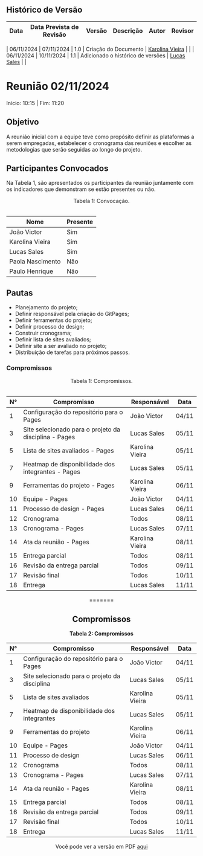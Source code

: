 ## Histórico de Versão
|    Data    | Data Prevista de Revisão | Versão |          Descrição           |                   Autor                    |                Revisor                 |
| :--------: | :----------------------: | :----: | :--------------------------: | :----------------------------------------: | :------------------------------------: |

| 06/11/2024 |        07/11/2024        |  1.0   |     Criação do Documento     |   [Karolina Vieira](https://github.com/Karolina91)    |  |
| 06/11/2024 |        10/11/2024        |  1.1   |     Adicionado o histórico de versões     |   [Lucas Sales](https://github.com/Lux-Sales)    |  |

# Reunião 02/11/2024

Início: 10:15 | Fim: 11:20

## Objetivo

A reunião inicial com a equipe teve como propósito definir as plataformas a serem empregadas, estabelecer o cronograma das reuniões e escolher as metodologias que serão seguidas ao longo do projeto.

## Participantes Convocados
Na Tabela 1, são apresentados os participantes da reunião juntamente com os indicadores que demonstram se estão presentes ou não.

<center>


<table align="center">
Tabela 1: Convocação.

| Nome             | Presente |
|------------------|----------|
| João Victor      | Sim      |
| Karolina Vieira  | Sim      |
| Lucas Sales      | Sim      |
| Paola Nascimento | Não      |
| Paulo Henrique   | Não      |

</center>

## Pautas

- Planejamento do projeto;
- Definir responsável pela criação do GitPages;
- Definir ferramentas do projeto;
- Definir processo de design;
- Construir cronograma;
- Definir lista de sites avaliados;
- Definir site a ser avaliado no projeto;
- Distribuição de tarefas para próximos passos.



### Compromissos

<center>
<table align="center">
Tabela 1: Compromissos.

| N°  | Compromisso                                    | Responsável    | Data    |
|-----|------------------------------------------------|----------------|---------|
| 1   | Configuração do repositório para o Pages       | João Victor    | 04/11   |
| 3   | Site selecionado para o projeto da disciplina - Pages | Lucas Sales | 05/11   |
| 5   | Lista de sites avaliados - Pages               | Karolina Vieira| 05/11   |
| 7   | Heatmap de disponibilidade dos integrantes - Pages | Lucas Sales | 05/11   |
| 9   | Ferramentas do projeto - Pages                 | Karolina Vieira| 06/11   |
| 10  | Equipe - Pages                                 | João Victor    | 04/11   |
| 11  | Processo de design - Pages                     | Lucas Sales    | 06/11   |
| 12  | Cronograma                                     | Todos          | 08/11   |
| 13  | Cronograma - Pages                             | Lucas Sales    | 07/11   |
| 14  | Ata da reunião - Pages                         | Karolina Vieira| 08/11   |
| 15  | Entrega parcial                                | Todos          | 08/11   |
| 16  | Revisão da entrega parcial                     | Todos          | 09/11   |
| 17  | Revisão final                                  | Todos          | 10/11   |
| 18  | Entrega                                        | Lucas Sales    | 11/11   |
=======
## Compromissos

**Tabela 2: Compromissos**

| N°  | Compromisso                                    | Responsável     | Data    |
|-----|------------------------------------------------|-----------------|---------|
| 1   | Configuração do repositório para o Pages       | João Victor     | 04/11   |
| 3   | Site selecionado para o projeto da disciplina  | Lucas Sales     | 05/11   |
| 5   | Lista de sites avaliados                       | Karolina Vieira | 05/11   |
| 7   | Heatmap de disponibilidade dos integrantes     | Lucas Sales     | 05/11   |
| 9   | Ferramentas do projeto                         | Karolina Vieira | 06/11   |
| 10  | Equipe - Pages                                 | João Victor     | 04/11   |
| 11  | Processo de design                             | Lucas Sales     | 06/11   |
| 12  | Cronograma                                     | Todos           | 08/11   |
| 13  | Cronograma - Pages                             | Lucas Sales     | 07/11   |
| 14  | Ata da reunião - Pages                         | Karolina Vieira | 08/11   |
| 15  | Entrega parcial                                | Todos           | 08/11   |
| 16  | Revisão da entrega parcial                     | Todos           | 09/11   |
| 17  | Revisão final                                  | Todos           | 10/11   |
| 18  | Entrega                                        | Lucas Sales     | 11/11   |


Você pode ver a versão em PDF [aqui](../assets/atas/DPDF_AtaReuniao_20241102_01.docx.pdf)

